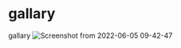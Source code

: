 # gallary
gallary
![Screenshot from 2022-06-05 09-42-47](https://user-images.githubusercontent.com/49712335/172034743-b6ec551f-d3b7-4137-83f1-47bafd15b0f8.png)
